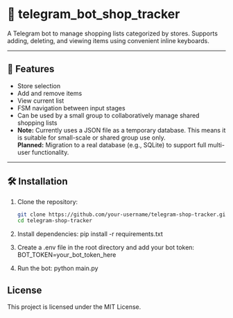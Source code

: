 # 🛒 telegram_bot_shop_tracker

A Telegram bot to manage shopping lists categorized by stores. Supports adding, deleting, and viewing items using convenient inline keyboards.

---

## 🚀 Features

- Store selection
- Add and remove items
- View current list
- FSM navigation between input stages
- Can be used by a small group to collaboratively manage shared shopping lists
- **Note:** Currently uses a JSON file as a temporary database. This means it is suitable for small-scale or shared group use only.  
  **Planned:** Migration to a real database (e.g., SQLite) to support full multi-user functionality.

---

## 🛠 Installation

1. Clone the repository:
   ```bash
   git clone https://github.com/your-username/telegram-shop-tracker.git
   cd telegram-shop-tracker

2. Install dependencies:
    pip install -r requirements.txt

3. Create a .env file in the root directory and add your bot token:
    BOT_TOKEN=your_bot_token_here

4. Run the bot:
    python main.py

## License

This project is licensed under the MIT License.

